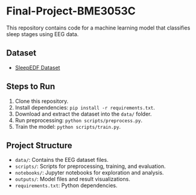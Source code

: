 # Final-Project-BME3053C
This repository contains code for a machine learning model that classifies sleep stages using EEG data.

## Dataset
- [SleepEDF Dataset](https://physionet.org/content/sleep-edf/1.0.0/)

## Steps to Run
1. Clone this repository.
2. Install dependencies: `pip install -r requirements.txt`.
3. Download and extract the dataset into the `data/` folder.
4. Run preprocessing: `python scripts/preprocess.py`.
5. Train the model: `python scripts/train.py`.

## Project Structure
- `data/`: Contains the EEG dataset files.
- `scripts/`: Scripts for preprocessing, training, and evaluation.
- `notebooks/`: Jupyter notebooks for exploration and analysis.
- `outputs/`: Model files and result visualizations.
- `requirements.txt`: Python dependencies.

